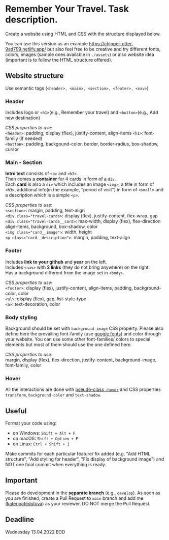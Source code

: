 # Remember Your Travel. Task description.

Create a website using HTML and CSS with the structure displayed below. 

You can use this version as an example https://chipper-otter-9ad799.netlify.app/ but also feel free to be creative and try different fonts, colors, images (sample ones available in ```./assets```) or also website idea (important is to follow the HTML structure offered).

## Website structure

Use semantic tags (```<header>, <main>, <section>, <footer>, <nav>```)

### **Header**
Includes logo or ```<h1>```(e.g., Remember your travel) and ```<button>```(e.g., Add new destination)

*CSS properties to use*: <br>
```<header>```: padding, display (flex), justify-content, align-items 
```<h1>```: font-family (if needed) <br>
```<button>```: padding, backgound-color, border, border-radius, box-shadow, cursor

### **Main - Section**
**Intro text** consists of ```<p>``` and ```<h3>```. <br>
Then comes a **container** for 4 cards in form of a ```div```. <br>
Each **card** is also a ```div``` which includes an image ```<img>```, a title in form of ```<h3>```, additional info(in the example, "period of visit") in form of ```<small>``` and a description which is a simple ```<p>```.

*CSS properties to use*: <br>
```<section>```: margin, padding, text-align <br>
```<div class="travel-cards>```: display (flex), justify-content, flex-wrap, gap <br>
```<div class="travel-cards__card>```: max-width, display (flex), flex-direction align-items, background, box-shadow, color <br>
```<img class="card__image">```: width, height <br>
```<p class="card__description">```: margin, padding, text-align

### **Footer**
Includes **link to your github** and **year** on the left. <br>
Includes ```<nav>``` with  **2 links** (they do not bring anywhere) on the right.<br>
Has a background different from the image set in ```<body>```.

*CSS properties to use*: <br>
```<footer>```: display (flex), justify-content, align-items, padding, background-color, color <br>
```<ul>```: display (flex), gap, list-style-type <br>
```<a>```: text-decoration, color

### **Body styling**
Background should be set with ```background-image``` CSS property. Please also define here the prevailing font-family (use [google fonts](https://fonts.google.com/)) and color through your website. You can use some other font-families/ colors to special elements but most of them should use the one defined here.
 
*CSS properties to use*: <br>
margin, display (flex), flex-direction, justify-content, background-image, font-family, color

### **Hover**
All the interactions are done with [pseudo-class ```:hover```](https://www.w3schools.com/cssref/sel_hover.asp) and CSS properties ```transform```, ```background-color``` and ```text-shadow```.

## Useful
Format your code using:

- on Windows: ```Shift + Alt + F```
- on macOS: ```Shift + Option + F```
- on Linux: ```Ctrl + Shift + I```

Make commits for each particular feature/ fix added (e.g. "Add HTML structure", "Add styling for header", "Fix display of background image") and NOT one final commit when everything is ready.

## Important
Please do development in the **separate branch** (e.g., ```develop```). As soon as you are finished, create a Pull Request to ```main``` branch and add me ([katerinafedotova](https://github.com/katerinafedotova)) as your reviewer. DO NOT merge the Pull Request.

## Deadline
Wednesday 13.04.2022 EOD